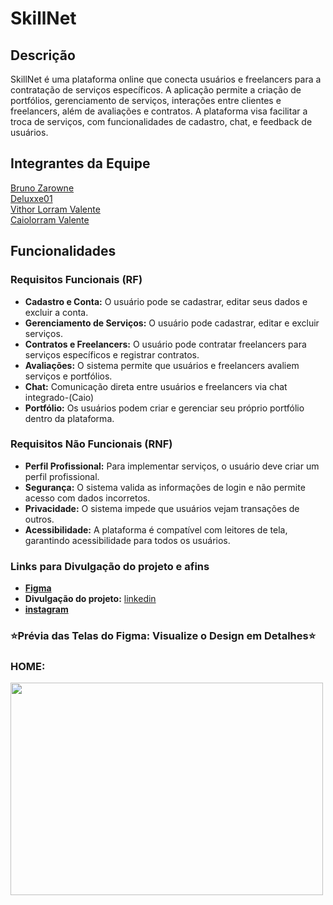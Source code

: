 # SkillNet

## Descrição

SkillNet é uma plataforma online que conecta usuários e freelancers para a contratação de serviços específicos. A aplicação permite a criação de portfólios, gerenciamento de serviços, interações entre clientes e freelancers, além de avaliações e contratos. A plataforma visa facilitar a troca de serviços, com funcionalidades de cadastro, chat, e feedback de usuários.

## Integrantes da Equipe

[Bruno Zarowne](https://github.com/BrunoZarowne)  
[Deluxxe01](https://github.com/deluxxe01)  
[Vithor Lorram Valente](https://github.com/vithorLorramValente7)  
[Caiolorram Valente](https://github.com/caiolorramvalente)

## Funcionalidades

### Requisitos Funcionais (RF)

- **Cadastro e Conta:** O usuário pode se cadastrar, editar seus dados e excluir a conta.
- **Gerenciamento de Serviços:** O usuário pode cadastrar, editar e excluir serviços.
- **Contratos e Freelancers:** O usuário pode contratar freelancers para serviços específicos e registrar contratos.
- **Avaliações:** O sistema permite que usuários e freelancers avaliem serviços e portfólios.
- **Chat:** Comunicação direta entre usuários e freelancers via chat integrado-(Caio)
- **Portfólio:** Os usuários podem criar e gerenciar seu próprio portfólio dentro da plataforma.

### Requisitos Não Funcionais (RNF)

- **Perfil Profissional:** Para implementar serviços, o usuário deve criar um perfil profissional.
- **Segurança:** O sistema valida as informações de login e não permite acesso com dados incorretos.
- **Privacidade:** O sistema impede que usuários vejam transações de outros.
- **Acessibilidade:** A plataforma é compatível com leitores de tela, garantindo acessibilidade para todos os usuários.

### Links para Divulgação do projeto e afins
- **[Figma](https://www.figma.com/design/YTy4JbgmUk9eHSJgHYdDAO/3%C2%B0fase_S.A?node-id=0-1&p=f&t=j7Qqzb3BojkrG2kw-0)**
- **Divulgação do projeto:** [linkedin](https://www.linkedin.com/feed/update/urn:li:activity:7294521192151982081/)
- **[instagram](https://www.instagram.com/skillnet.io?igsh=NnJrb2U1aDl0a3p6)**

### ⭐Prévia das Telas do Figma: Visualize o Design em Detalhes⭐
### HOME:
<img width="500" height="340" src="./public/images/TELA_INICIAL.png">  <br/>

